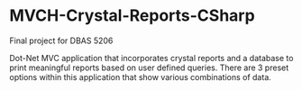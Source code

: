 # MVCH-Crystal-Reports-CSharp
 Final project for DBAS 5206

Dot-Net MVC application that incorporates crystal reports and a database to print meaningful reports based on user defined queries. There are 3 preset options within this application that show various combinations of data.
